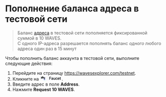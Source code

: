 # Пополнение баланса адреса в тестовой сети

> Баланс [адреса](/blockchain/address.md) в тестовой сети пополняется фиксированной суммой в 10 WAVES.
<br>С одного IP-адреса разрешается пополнять баланс _одного_ любого адреса один раз в 15 минут

Чтобы пополнить баланс аккаунта в тестовой сети, выполните следующие действия:

1. Перейдите на страницу <https://wavesexplorer.com/testnet>.
2. Кликните на <img src="img/faucet.png" alt="faucet" width="70"/>.
3. Введите адрес в поле **Address**.
4. Нажмите **Request 10 WAVES**.
